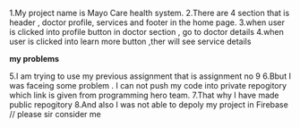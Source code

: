 1.My project name is Mayo Care health system.
2.There are 4 section that is header , doctor profile, services and footer in the home page.
3.when user is clicked into profile button in doctor section , go to doctor details
4.when user is  clicked into learn more button ,ther will see service details

****my problems****

5.I am trying to use my previous assignment that is assignment no 9
6.Bbut I was faceing some problem . I can not push my code into private repogitory which link is given from programming hero team.
7.That why I have made public repogitory 
8.And also I was not able to depoly my project in Firebase    // please sir consider me

